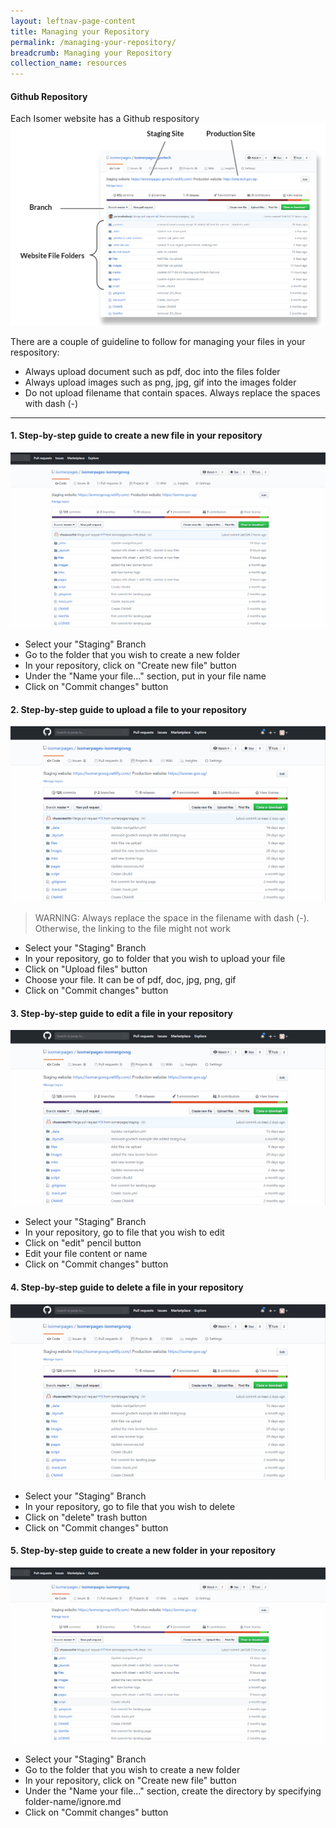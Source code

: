 ```yaml
---
layout: leftnav-page-content
title: Managing your Repository
permalink: /managing-your-repository/
breadcrumb: Managing your Repository
collection_name: resources
---
```


#### **Github Repository**
Each Isomer website has a Github respository
![github](/images/resources/github.PNG)

There are a couple of guideline to follow for managing your files in your respository:
- Always upload document such as pdf, doc into the files folder
- Always upload images such as png, jpg, gif into the images folder
- Do not upload filename that contain spaces. Always replace the spaces with dash (-)

---

#### **1. Step-by-step guide to create a new file in your repository**
![Creating a new file in your repository](/images/resources/creating-a-new-file-in-your-repository.gif)

* Select your "Staging" Branch
* Go to the folder that you wish to create a new folder
* In your repository, click on "Create new file" button
* Under the "Name your file..." section, put in your file name
* Click on "Commit changes" button


#### **2. Step-by-step guide to upload a file to your repository**
![How to upload a file to your repository](/images/resources/how-to-upload-file-to-your-repository.gif)
> WARNING: Always replace the space in the filename with dash (-). Otherwise, the linking to the file might not work

* Select your "Staging" Branch
* In your repository, go to folder that you wish to upload your file
* Click on "Upload files" button
* Choose your file. It can be of pdf, doc, jpg, png, gif
* Click on "Commit changes" button


#### **3. Step-by-step guide to edit a file in your repository**
![Editing a file in your repository](/images/resources/editing-file-to-your-repository.gif)

* Select your "Staging" Branch
* In your repository, go to file that you wish to edit
* Click on "edit" pencil button
* Edit your file content or name
* Click on "Commit changes" button


#### **4. Step-by-step guide to delete a file in your repository**
![Deleting a file in your repository](/images/resources/deleting-file-to-your-repository.gif)

* Select your "Staging" Branch
* In your repository, go to file that you wish to delete
* Click on "delete" trash button
* Click on "Commit changes" button


#### **5. Step-by-step guide to create a new folder in your repository**
![Creating folder in your repository](/images/resources/creating-folder-in-your-repository.gif)

* Select your "Staging" Branch
* Go to the folder that you wish to create a new folder
* In your repository, click on "Create new file" button
* Under the "Name your file..." section, create the directory by specifying folder-name/ignore.md
* Click on "Commit changes" button

